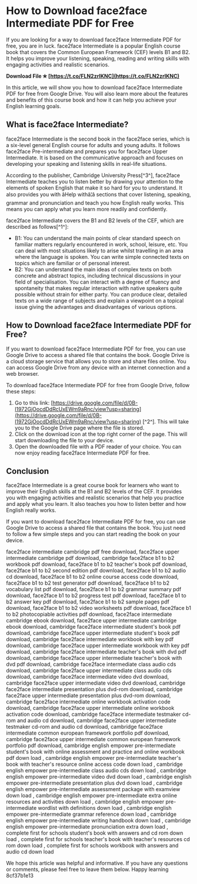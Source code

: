 # How to Download face2face Intermediate PDF for Free
 
If you are looking for a way to download face2face Intermediate PDF for free, you are in luck. face2face Intermediate is a popular English course book that covers the Common European Framework (CEF) levels B1 and B2. It helps you improve your listening, speaking, reading and writing skills with engaging activities and realistic scenarios.
 
**Download File ✯ [https://t.co/FLN2zrIKNC](https://t.co/FLN2zrIKNC)**


 
In this article, we will show you how to download face2face Intermediate PDF for free from Google Drive. You will also learn more about the features and benefits of this course book and how it can help you achieve your English learning goals.
 
## What is face2face Intermediate?
 
face2face Intermediate is the second book in the face2face series, which is a six-level general English course for adults and young adults. It follows face2face Pre-intermediate and prepares you for face2face Upper Intermediate. It is based on the communicative approach and focuses on developing your speaking and listening skills in real-life situations.
 
According to the publisher, Cambridge University Press[^3^], face2face Intermediate teaches you to listen better by drawing your attention to the elements of spoken English that make it so hard for you to understand. It also provides you with âHelp withâ¦â sections that cover listening, speaking, grammar and pronunciation and teach you how English really works. This means you can apply what you learn more readily and confidently.
 
face2face Intermediate covers the B1 and B2 levels of the CEF, which are described as follows[^1^]:
 
- B1: You can understand the main points of clear standard speech on familiar matters regularly encountered in work, school, leisure, etc. You can deal with most situations likely to arise whilst travelling in an area where the language is spoken. You can write simple connected texts on topics which are familiar or of personal interest.
- B2: You can understand the main ideas of complex texts on both concrete and abstract topics, including technical discussions in your field of specialisation. You can interact with a degree of fluency and spontaneity that makes regular interaction with native speakers quite possible without strain for either party. You can produce clear, detailed texts on a wide range of subjects and explain a viewpoint on a topical issue giving the advantages and disadvantages of various options.

## How to Download face2face Intermediate PDF for Free?
 
If you want to download face2face Intermediate PDF for free, you can use Google Drive to access a shared file that contains the book. Google Drive is a cloud storage service that allows you to store and share files online. You can access Google Drive from any device with an internet connection and a web browser.
 
To download face2face Intermediate PDF for free from Google Drive, follow these steps:

1. Go to this link: [https://drive.google.com/file/d/0B-l1972GjOocdDdRcUxEWm9aRnc/view?usp=sharing](https://drive.google.com/file/d/0B-l1972GjOocdDdRcUxEWm9aRnc/view?usp=sharing) [^2^]. This will take you to the Google Drive page where the file is stored.
2. Click on the download icon at the top right corner of the page. This will start downloading the file to your device.
3. Open the downloaded file with a PDF reader of your choice. You can now enjoy reading face2face Intermediate PDF for free.

## Conclusion
 
face2face Intermediate is a great course book for learners who want to improve their English skills at the B1 and B2 levels of the CEF. It provides you with engaging activities and realistic scenarios that help you practice and apply what you learn. It also teaches you how to listen better and how English really works.
 
If you want to download face2face Intermediate PDF for free, you can use Google Drive to access a shared file that contains the book. You just need to follow a few simple steps and you can start reading the book on your device.
 
face2face intermediate cambridge pdf free download,  face2face upper intermediate cambridge pdf download,  cambridge face2face b1 to b2 workbook pdf download,  face2face b1 to b2 teacher's book pdf download,  face2face b1 to b2 second edition pdf download,  face2face b1 to b2 audio cd download,  face2face b1 to b2 online course access code download,  face2face b1 to b2 test generator pdf download,  face2face b1 to b2 vocabulary list pdf download,  face2face b1 to b2 grammar summary pdf download,  face2face b1 to b2 progress test pdf download,  face2face b1 to b2 answer key pdf download,  face2face b1 to b2 sample pages pdf download,  face2face b1 to b2 video worksheets pdf download,  face2face b1 to b2 photocopiable activities pdf download,  face2face intermediate cambridge ebook download,  face2face upper intermediate cambridge ebook download,  cambridge face2face intermediate student's book pdf download,  cambridge face2face upper intermediate student's book pdf download,  cambridge face2face intermediate workbook with key pdf download,  cambridge face2face upper intermediate workbook with key pdf download,  cambridge face2face intermediate teacher's book with dvd pdf download,  cambridge face2face upper intermediate teacher's book with dvd pdf download,  cambridge face2face intermediate class audio cds download,  cambridge face2face upper intermediate class audio cds download,  cambridge face2face intermediate video dvd download,  cambridge face2face upper intermediate video dvd download,  cambridge face2face intermediate presentation plus dvd-rom download,  cambridge face2face upper intermediate presentation plus dvd-rom download,  cambridge face2face intermediate online workbook activation code download,  cambridge face2face upper intermediate online workbook activation code download,  cambridge face2face intermediate testmaker cd-rom and audio cd download,  cambridge face2face upper intermediate testmaker cd-rom and audio cd download,  cambridge face2face intermediate common european framework portfolio pdf download,  cambridge face2face upper intermediate common european framework portfolio pdf download,  cambridge english empower pre-intermediate student's book with online assessment and practice and online workbook pdf down load ,  cambridge english empower pre-intermediate teacher's book with teacher's resource online access code down load ,  cambridge english empower pre-intermediate class audio cds down load ,  cambridge english empower pre-intermediate video dvd down load ,  cambridge english empower pre-intermediate presentation plus dvd down load ,  cambridge english empower pre-intermediate assessment package with examview down load ,  cambridge english empower pre-intermediate extra online resources and activities down load ,  cambridge english empower pre-intermediate wordlist with definitions down load ,  cambridge english empower pre-intermediate grammar reference down load ,  cambridge english empower pre-intermediate writing handbook down load ,  cambridge english empower pre-intermediate pronunciation extra down load ,  complete first for schools student's book with answers and cd rom down load ,  complete first for schools teacher's book with teacher's resources cd rom down load ,  complete first for schools workbook with answers and audio cd down load
 
We hope this article was helpful and informative. If you have any questions or comments, please feel free to leave them below. Happy learning
 8cf37b1e13
 
